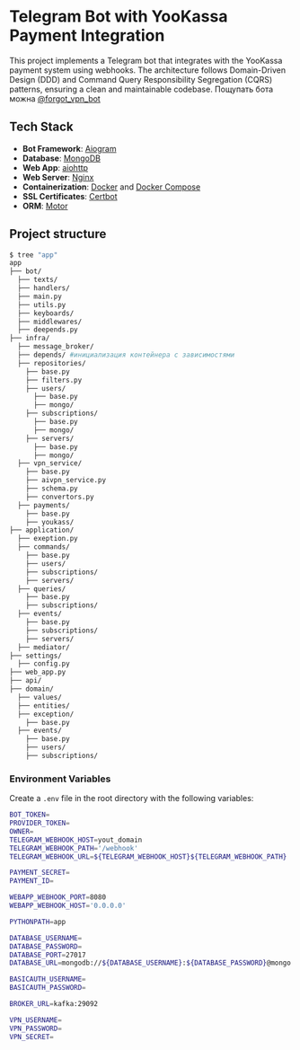 # Telegram Bot with YooKassa Payment Integration

This project implements a Telegram bot that integrates with the YooKassa payment system using webhooks. The architecture follows Domain-Driven Design (DDD) and Command Query Responsibility Segregation (CQRS) patterns, ensuring a clean and maintainable codebase.
Пощупать бота можна [@forgot_vpn_bot](https://t.me/forgot_vpn_bot)
## Tech Stack

- **Bot Framework**: [Aiogram](https://aiogram.dev/)
- **Database**: [MongoDB](https://www.mongodb.com/)
- **Web App**: [aiohttp](https://docs.aiohttp.org/en/stable/)
- **Web Server**: [Nginx](https://www.nginx.com/)
- **Containerization**: [Docker](https://www.docker.com/) and [Docker Compose](https://docs.docker.com/compose/)
- **SSL Certificates**: [Certbot](https://certbot.eff.org/)
- **ORM**: [Motor](https://motor.readthedocs.io/en/stable/)

## Project structure

```bash
$ tree "app"
app
├── bot/
  ├── texts/
  ├── handlers/
  ├── main.py
  ├── utils.py
  ├── keyboards/
  ├── middlewares/
  ├── deepends.py
├── infra/
  ├── message_broker/
  ├── depends/ #инициализация контейнера с зависимостями
  ├── repositories/
    ├── base.py
    ├── filters.py
    ├── users/
      ├── base.py
      ├── mongo/
    ├── subscriptions/
      ├── base.py
      ├── mongo/
    ├── servers/
      ├── base.py
      ├── mongo/
  ├── vpn_service/
    ├── base.py
    ├── aivpn_service.py
    ├── schema.py
    ├── convertors.py
  ├── payments/
    ├── base.py
    ├── youkass/
├── application/
  ├── exeption.py
  ├── commands/
    ├── base.py
    ├── users/
    ├── subscriptions/
    ├── servers/
  ├── queries/
    ├── base.py
    ├── subscriptions/
  ├── events/
    ├── base.py
    ├── subscriptions/
    ├── servers/
  ├── mediator/
├── settings/
  ├── config.py
├── web_app.py
├── api/
├── domain/
  ├── values/
  ├── entities/
  ├── exception/
    ├── base.py
  ├── events/
    ├── base.py
    ├── users/
    ├── subscriptions/
```

### Environment Variables

Create a `.env` file in the root directory with the following variables:
```bash
BOT_TOKEN=
PROVIDER_TOKEN=
OWNER=
TELEGRAM_WEBHOOK_HOST=yout_domain
TELEGRAM_WEBHOOK_PATH='/webhook'
TELEGRAM_WEBHOOK_URL=${TELEGRAM_WEBHOOK_HOST}${TELEGRAM_WEBHOOK_PATH}

PAYMENT_SECRET=
PAYMENT_ID=

WEBAPP_WEBHOOK_PORT=8080
WEBAPP_WEBHOOK_HOST='0.0.0.0'

PYTHONPATH=app

DATABASE_USERNAME=
DATABASE_PASSWORD=
DATABASE_PORT=27017
DATABASE_URL=mongodb://${DATABASE_USERNAME}:${DATABASE_PASSWORD}@mongo:27017/

BASICAUTH_USERNAME=
BASICAUTH_PASSWORD=

BROKER_URL=kafka:29092

VPN_USERNAME=
VPN_PASSWORD=
VPN_SECRET=
